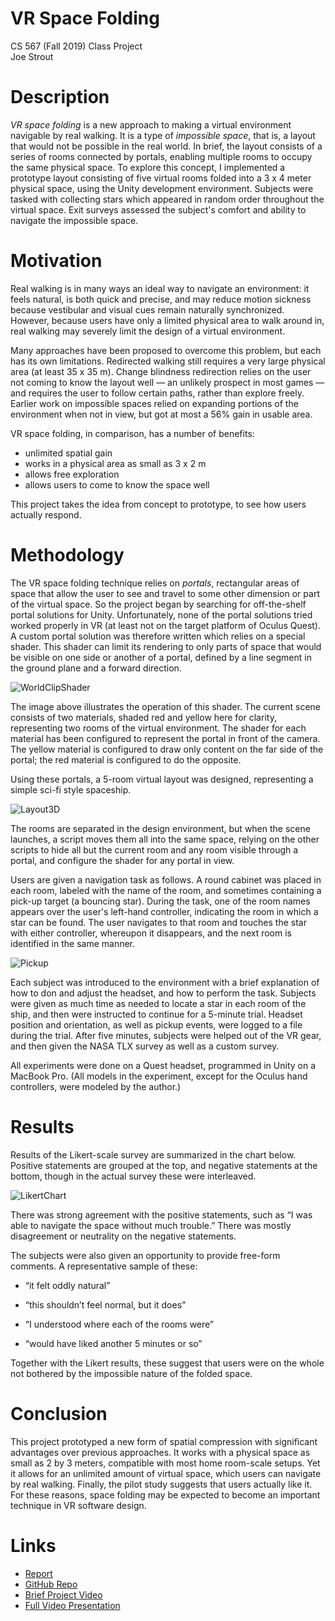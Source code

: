 # VR Space Folding

CS 567 (Fall 2019) Class Project  
Joe Strout

# Description

_VR space folding_ is a new approach to making a virtual environment navigable by real walking.  It is a type of _impossible space_, that is, a layout that would not be possible in the real world.  In brief, the layout consists of a series of rooms connected by portals, enabling multiple rooms to occupy the same physical space.  To explore this concept, I implemented a prototype layout consisting of five virtual rooms folded into a 3 x 4 meter physical space, using the Unity development environment.  Subjects were tasked with collecting stars which appeared in random order throughout the virtual space.  Exit surveys assessed the subject's comfort and ability to navigate the impossible space.

# Motivation

Real walking is in many ways an ideal way to navigate an environment: it feels natural, is both quick and precise, and may reduce motion sickness because vestibular and visual cues remain naturally synchronized.  However, because users have only a limited physical area to walk around in, real walking may severely limit the design of a virtual environment.

Many approaches have been proposed to overcome this problem, but each has its own limitations.  Redirected walking still requires a very large physical area (at least 35 x 35 m).  Change blindness redirection relies on the user not coming to know the layout well — an unlikely prospect in most games — and requires the user to follow certain paths, rather than explore freely.  Earlier work on impossible spaces relied on expanding portions of the environment when not in view, but got at most a 56% gain in usable area.

VR space folding, in comparison, has a number of benefits:

- unlimited spatial gain
- works in a physical area as small as 3 x 2 m
- allows free exploration
- allows users to come to know the space well

This project takes the idea from concept to prototype, to see how users actually respond.

# Methodology

The VR space folding technique relies on _portals_, rectangular areas of space that allow the user to see and travel to some other dimension or part of the virtual space.  So the project began by searching for off-the-shelf portal solutions for Unity.  Unfortunately, none of the portal solutions tried worked properly in VR (at least not on the target platform of Oculus Quest).  A custom portal solution was therefore written which relies on a special shader.  This shader can limit its rendering to only parts of space that would be visible on one side or another of a portal, defined by a line segment in the ground plane and a forward direction.

![WorldClipShader](images/WorldClipShader.png "images/WorldClipShader.png")

The image above illustrates the operation of this shader.  The current scene consists of two materials, shaded red and yellow here for clarity, representing two rooms of the virtual environment.  The shader for each material has been configured to represent the portal in front of the camera.  The yellow material is configured to draw only content on the far side of the portal; the red material is configured to do the opposite.

Using these portals, a 5-room virtual layout was designed, representing a simple sci-fi style spaceship.

![Layout3D](images/Layout3D.png "images/Layout3D.png")

The rooms are separated in the design environment, but when the scene launches, a script moves them all into the same space, relying on the other scripts to hide all but the current room and any room visible through a portal, and configure the shader for any portal in view.

Users are given a navigation task as follows.  A round cabinet was placed in each room, labeled with the name of the room, and sometimes containing a pick-up target (a bouncing star).  During the task, one of the room names appears over the user's left-hand controller, indicating the room in which a star can be found.  The user navigates to that room and touches the star with either controller, whereupon it disappears, and the next room is identified in the same manner.

![Pickup](images/Pickup.png "images/Pickup.png")

Each subject was introduced to the environment with a brief explanation of how to don and adjust the headset, and how to perform the task.  Subjects were given as much time as needed to locate a star in each room of the ship, and then were instructed to continue for a 5-minute trial.  Headset position and orientation, as well as pickup events, were logged to a file during the trial.  After five minutes, subjects were helped out of the VR gear, and then given the NASA TLX survey as well as a custom survey.

All experiments were done on a Quest headset, programmed in Unity on a MacBook Pro.  (All models in the experiment, except for the Oculus hand controllers, were modeled by the author.)

# Results

Results of the Likert-scale survey are summarized in the chart below.  Positive statements are grouped at the top, and negative statements at the bottom, though in the actual survey these were interleaved.  

![LikertChart](images/LikertChart.png "images/LikertChart.png")

There was strong agreement with the positive statements, such as “I was able to navigate the space without much trouble.”  There was mostly disagreement or neutrality on the negative statements.

The subjects were also given an opportunity to provide free-form comments.  A representative sample of these:

- “it felt oddly natural”

- “this shouldn’t feel normal, but it does”	

- “I understood where each of the rooms were”

- “would have liked another 5 minutes or so”

Together with the Likert results, these suggest that users were on the whole not bothered by the impossible nature of the folded space.

# Conclusion

This project prototyped a new form of spatial compression with significant advantages over previous approaches.  It works with a physical space as small as 2 by 3 meters, compatible with most home room-scale setups.  Yet it allows for an unlimited amount of virtual space, which users can navigate by real walking.  Finally, the pilot study suggests that users actually like it.  For these reasons, space folding may be expected to become an important technique in VR software design.

# Links

- [Report](https://github.com/csu-hci-projects/VR-Space-Folding/blob/master/paper/Strout-CS567.pdf)
- [GitHub Repo](https://github.com/csu-hci-projects/VR-Space-Folding)
- [Brief Project Video](https://youtu.be/YtcG0lH2q-E)
- [Full Video Presentation](https://youtu.be/XZIql_T9iys)


